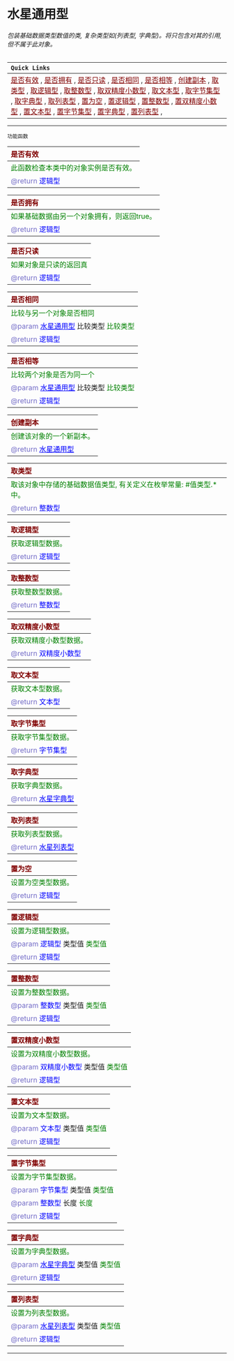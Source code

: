 # 水星通用型
###### 包装基础数据类型数值的类, 复杂类型如(列表型, 字典型)。将只包含对其的引用,但不属于此对象。

| `Quick Links` |
|:----|
|<a href="#IsValid"  style="color:rgb(128,0,0)">是否有效</a> , <a href="#IsOwned"  style="color:rgb(128,0,0)">是否拥有</a> , <a href="#IsReadOnly"  style="color:rgb(128,0,0)">是否只读</a> , <a href="#IsSame"  style="color:rgb(128,0,0)">是否相同</a> , <a href="#IsEqual"  style="color:rgb(128,0,0)">是否相等</a> , <a href="#Copy"  style="color:rgb(128,0,0)">创建副本</a> , <a href="#GetType"  style="color:rgb(128,0,0)">取类型</a> , <a href="#GetBool"  style="color:rgb(128,0,0)">取逻辑型</a> , <a href="#GetInt"  style="color:rgb(128,0,0)">取整数型</a> , <a href="#GetDouble"  style="color:rgb(128,0,0)">取双精度小数型</a> , <a href="#GetString"  style="color:rgb(128,0,0)">取文本型</a> , <a href="#GetBinary"  style="color:rgb(128,0,0)">取字节集型</a> , <a href="#GetDictionary"  style="color:rgb(128,0,0)">取字典型</a> , <a href="#GetList"  style="color:rgb(128,0,0)">取列表型</a> , <a href="#SetNull"  style="color:rgb(128,0,0)">置为空</a> , <a href="#SetBool"  style="color:rgb(128,0,0)">置逻辑型</a> , <a href="#SetInt"  style="color:rgb(128,0,0)">置整数型</a> , <a href="#SetDouble"  style="color:rgb(128,0,0)">置双精度小数型</a> , <a href="#SetString"  style="color:rgb(128,0,0)">置文本型</a> , <a href="#SetBinary"  style="color:rgb(128,0,0)">置字节集型</a> , <a href="#SetDictionary"  style="color:rgb(128,0,0)">置字典型</a> , <a href="#SetList"  style="color:rgb(128,0,0)">置列表型</a> , |

---------------------
 `功能函数` <br/>

| <span style="color:rgb(128,0,0)" id="IsValid">是否有效</span> |
|:----|
| <span style="color:rgb(0,128,0)">此函数检查本类中的对象实例是否有效。<span> |
| <span style="color: rgb(117, 110, 200)">@return </span> <span style ="color: blue">逻辑型</span> |


| <span style="color:rgb(128,0,0)" id="IsOwned">是否拥有</span> |
|:----|
| <span style="color:rgb(0,128,0)">如果基础数据由另一个对象拥有，则返回true。<span> |
| <span style="color: rgb(117, 110, 200)">@return </span> <span style ="color: blue">逻辑型</span> |


| <span style="color:rgb(128,0,0)" id="IsReadOnly">是否只读</span> |
|:----|
| <span style="color:rgb(0,128,0)">如果对象是只读的返回真<span> |
| <span style="color: rgb(117, 110, 200)">@return </span> <span style ="color: blue">逻辑型</span> |


| <span style="color:rgb(128,0,0)" id="IsSame">是否相同</span> |
|:----|
| <span style="color:rgb(0,128,0)">比较与另一个对象是否相同<span> |
| <span style="color: rgb(117, 110, 200)">@param</span> <a href="ProxyValue.md" style ="color: blue">水星通用型</a> 比较类型 <span style="color: rgb(0, 128, 0)">比较类型</span> | 
| <span style="color: rgb(117, 110, 200)">@return </span> <span style ="color: blue">逻辑型</span> |


| <span style="color:rgb(128,0,0)" id="IsEqual">是否相等</span> |
|:----|
| <span style="color:rgb(0,128,0)">比较两个对象是否为同一个<span> |
| <span style="color: rgb(117, 110, 200)">@param</span> <a href="ProxyValue.md" style ="color: blue">水星通用型</a> 比较类型 <span style="color: rgb(0, 128, 0)">比较类型</span> | 
| <span style="color: rgb(117, 110, 200)">@return </span> <span style ="color: blue">逻辑型</span> |


| <span style="color:rgb(128,0,0)" id="Copy">创建副本</span> |
|:----|
| <span style="color:rgb(0,128,0)">创建该对象的一个新副本。<span> |
| <span style="color: rgb(117, 110, 200)">@return </span> <a href="ProxyValue.md" style ="color: blue">水星通用型</a> |


| <span style="color:rgb(128,0,0)" id="GetType">取类型</span> |
|:----|
| <span style="color:rgb(0,128,0)">取该对象中存储的基础数据值类型, 有关定义在枚举常量: #值类型.* 中。<span> |
| <span style="color: rgb(117, 110, 200)">@return </span> <span style ="color: blue">整数型</span> |


| <span style="color:rgb(128,0,0)" id="GetBool">取逻辑型</span> |
|:----|
| <span style="color:rgb(0,128,0)">获取逻辑型数据。<span> |
| <span style="color: rgb(117, 110, 200)">@return </span> <span style ="color: blue">逻辑型</span> |


| <span style="color:rgb(128,0,0)" id="GetInt">取整数型</span> |
|:----|
| <span style="color:rgb(0,128,0)">获取整数型数据。<span> |
| <span style="color: rgb(117, 110, 200)">@return </span> <span style ="color: blue">整数型</span> |


| <span style="color:rgb(128,0,0)" id="GetDouble">取双精度小数型</span> |
|:----|
| <span style="color:rgb(0,128,0)">获取双精度小数型数据。<span> |
| <span style="color: rgb(117, 110, 200)">@return </span> <span style ="color: blue">双精度小数型</span> |


| <span style="color:rgb(128,0,0)" id="GetString">取文本型</span> |
|:----|
| <span style="color:rgb(0,128,0)">获取文本型数据。<span> |
| <span style="color: rgb(117, 110, 200)">@return </span> <span style ="color: blue">文本型</span> |


| <span style="color:rgb(128,0,0)" id="GetBinary">取字节集型</span> |
|:----|
| <span style="color:rgb(0,128,0)">获取字节集型数据。<span> |
| <span style="color: rgb(117, 110, 200)">@return </span> <span style ="color: blue">字节集型</span> |


| <span style="color:rgb(128,0,0)" id="GetDictionary">取字典型</span> |
|:----|
| <span style="color:rgb(0,128,0)">获取字典型数据。<span> |
| <span style="color: rgb(117, 110, 200)">@return </span> <a href="ProxyDictionaryValue.md" style ="color: blue">水星字典型</a> |


| <span style="color:rgb(128,0,0)" id="GetList">取列表型</span> |
|:----|
| <span style="color:rgb(0,128,0)">获取列表型数据。<span> |
| <span style="color: rgb(117, 110, 200)">@return </span> <a href="ProxyListValue.md" style ="color: blue">水星列表型</a> |


| <span style="color:rgb(128,0,0)" id="SetNull">置为空</span> |
|:----|
| <span style="color:rgb(0,128,0)">设置为空类型数据。<span> |
| <span style="color: rgb(117, 110, 200)">@return </span> <span style ="color: blue">逻辑型</span> |


| <span style="color:rgb(128,0,0)" id="SetBool">置逻辑型</span> |
|:----|
| <span style="color:rgb(0,128,0)">设置为逻辑型数据。<span> |
| <span style="color: rgb(117, 110, 200)">@param</span> <span style ="color: blue">逻辑型</span> 类型值 <span style="color: rgb(0, 128, 0)">类型值</span> | 
| <span style="color: rgb(117, 110, 200)">@return </span> <span style ="color: blue">逻辑型</span> |


| <span style="color:rgb(128,0,0)" id="SetInt">置整数型</span> |
|:----|
| <span style="color:rgb(0,128,0)">设置为整数型数据。<span> |
| <span style="color: rgb(117, 110, 200)">@param</span> <span style ="color: blue">整数型</span> 类型值 <span style="color: rgb(0, 128, 0)">类型值</span> | 
| <span style="color: rgb(117, 110, 200)">@return </span> <span style ="color: blue">逻辑型</span> |


| <span style="color:rgb(128,0,0)" id="SetDouble">置双精度小数型</span> |
|:----|
| <span style="color:rgb(0,128,0)">设置为双精度小数型数据。<span> |
| <span style="color: rgb(117, 110, 200)">@param</span> <span style ="color: blue">双精度小数型</span> 类型值 <span style="color: rgb(0, 128, 0)">类型值</span> | 
| <span style="color: rgb(117, 110, 200)">@return </span> <span style ="color: blue">逻辑型</span> |


| <span style="color:rgb(128,0,0)" id="SetString">置文本型</span> |
|:----|
| <span style="color:rgb(0,128,0)">设置为文本型数据。<span> |
| <span style="color: rgb(117, 110, 200)">@param</span> <span style ="color: blue">文本型</span> 类型值 <span style="color: rgb(0, 128, 0)">类型值</span> | 
| <span style="color: rgb(117, 110, 200)">@return </span> <span style ="color: blue">逻辑型</span> |


| <span style="color:rgb(128,0,0)" id="SetBinary">置字节集型</span> |
|:----|
| <span style="color:rgb(0,128,0)">设置为字节集型数据。<span> |
| <span style="color: rgb(117, 110, 200)">@param</span> <span style ="color: blue">字节集型</span> 类型值 <span style="color: rgb(0, 128, 0)">类型值</span> | 
| <span style="color: rgb(117, 110, 200)">@param</span> <span style ="color: blue">整数型</span> 长度 <span style="color: rgb(0, 128, 0)">长度</span> | 
| <span style="color: rgb(117, 110, 200)">@return </span> <span style ="color: blue">逻辑型</span> |


| <span style="color:rgb(128,0,0)" id="SetDictionary">置字典型</span> |
|:----|
| <span style="color:rgb(0,128,0)">设置为字典型数据。<span> |
| <span style="color: rgb(117, 110, 200)">@param</span> <a href="ProxyDictionaryValue.md" style ="color: blue">水星字典型</a> 类型值 <span style="color: rgb(0, 128, 0)">类型值</span> | 
| <span style="color: rgb(117, 110, 200)">@return </span> <span style ="color: blue">逻辑型</span> |


| <span style="color:rgb(128,0,0)" id="SetList">置列表型</span> |
|:----|
| <span style="color:rgb(0,128,0)">设置为列表型数据。<span> |
| <span style="color: rgb(117, 110, 200)">@param</span> <a href="ProxyListValue.md" style ="color: blue">水星列表型</a> 类型值 <span style="color: rgb(0, 128, 0)">类型值</span> | 
| <span style="color: rgb(117, 110, 200)">@return </span> <span style ="color: blue">逻辑型</span> |


----------------------

<link rel="stylesheet" href="../gitalk.min.css">
<script src="../gitalk.min.js"></script>
<div id="gitalk-container"></div>
<script>
    var gitalk = new Gitalk({
        clientID: 'd17d49be2e680b77a84d',
        clientSecret:'9364cb456dda6401cb71d65092489e75c9f11872',
        repo: 'ecef_comment',
        owner: 'kirino17',
        admin: ['kirino17'],
        id: location.pathname
    });
    gitalk.render('gitalk-container');
</script>
